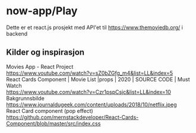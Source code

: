 # now-app/Play
Dette er et react.js prosjekt med API'et til https://www.themoviedb.org/ i backend

## Kilder og inspirasjon<br>
Movies App - React Project<br>
https://www.youtube.com/watch?v=sZ0bZGfg_m4&list=LL&index=5<br>
React Cards Component | Movie List |props | 2020 | SOURCE CODE | Must Watch<br>
https://www.youtube.com/watch?v=Czr1pspCsjc&list=LL&index=10<br>
Bakgrunnsbilde<br>
https://www.journaldugeek.com/content/uploads/2018/10/netflix.jpeg<br>
React Card component (pop effect)<br>
https://github.com/mernstackdeveloper/React-Cards-Component/blob/master/src/index.css<br>

<br>
<br>
<br>
<br>
<br>
<br>
